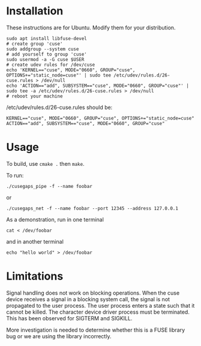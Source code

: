 # Installation

These instructions are for Ubuntu. Modify them for your distribution.

```
sudo apt install libfuse-devel
# create group 'cuse'
sudo addgroup --system cuse
# add yourself to group 'cuse'
sudo usermod -a -G cuse $USER
# create udev rules for /dev/cuse
echo 'KERNEL=="cuse", MODE="0660", GROUP="cuse", OPTIONS+="static_node=cuse"' | sudo tee /etc/udev/rules.d/26-cuse.rules > /dev/null
echo 'ACTION=="add", SUBSYSTEM=="cuse", MODE="0660", GROUP="cuse"' | sudo tee -a /etc/udev/rules.d/26-cuse.rules > /dev/null
# reboot your machine
```

/etc/udev/rules.d/26-cuse.rules should be:
```
KERNEL=="cuse", MODE="0660", GROUP="cuse", OPTIONS+="static_node=cuse"
ACTION=="add", SUBSYSTEM=="cuse", MODE="0660", GROUP="cuse"
```

# Usage

To build, use `cmake .` then `make`.

To run:

```
./cusegaps_pipe -f --name foobar
```

or

```
./cusegaps_net -f --name foobar --port 12345 --address 127.0.0.1
```

As a demonstration, run in one terminal

```
cat < /dev/foobar
```

and in another terminal

```
echo "hello world" > /dev/foobar
```

# Limitations

Signal handling does not work on blocking operations. When the cuse
device receives a signal in a blocking system call, the signal
is not propagated to the user process. The user process enters
a state such that it cannot be killed. The character device driver
process must be terminated. This has been observed for SIGTERM
and SIGKILL.

More investigation is needed to determine whether this is a FUSE
library bug or we are using the library incorrectly.